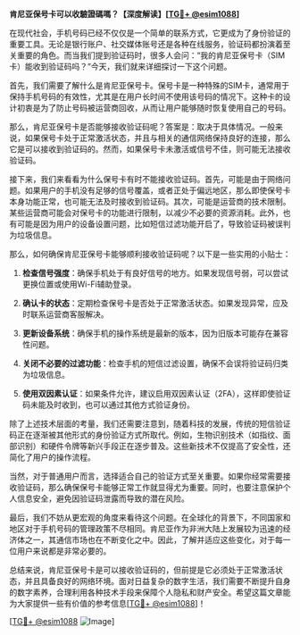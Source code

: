 **肯尼亚保号卡可以收驗證碼嗎？【深度解读】[[TG💪+ @esim1088](https://t.me/s/esim1088)]**

在现代社会，手机号码已经不仅仅是一个简单的联系方式，它更成为了身份验证的重要工具。无论是银行账户、社交媒体账号还是各种在线服务，验证码都扮演着至关重要的角色。而当我们提到验证码时，很多人会问：“我的肯尼亚保号卡（SIM卡）能收到验证码吗？”今天，我们就来详细探讨一下这个问题。

首先，我们需要了解什么是肯尼亚保号卡。保号卡是一种特殊的SIM卡，通常用于保持手机号码的有效性，尤其是在用户长时间不使用该号码的情况下。这种卡的设计初衷是为了防止号码被运营商回收，从而让用户能够随时恢复使用自己的号码。

那么，肯尼亚保号卡是否能够接收验证码呢？答案是：取决于具体情况。一般来说，如果保号卡处于正常激活状态，并且与相关的通信网络保持良好的连接，那么它是可以接收到验证码的。然而，如果保号卡未激活或信号不佳，则可能无法接收验证码。

接下来，我们来看看为什么保号卡有时不能接收验证码。首先，可能是由于网络问题。如果用户的手机没有足够的信号覆盖，或者正处于偏远地区，那么即使保号卡本身功能正常，也可能无法及时接收到验证码。其次，可能是运营商的技术限制。某些运营商可能会对保号卡的功能进行限制，以减少不必要的资源消耗。此外，也有可能是因为用户的设备设置问题，比如短信过滤功能开启了，导致验证码被误判为垃圾信息。

那么，如何确保肯尼亚保号卡能够顺利接收验证码呢？以下是一些实用的小贴士：

1. **检查信号强度**：确保手机处于有良好信号的地方。如果发现信号弱，可以尝试更换位置或使用Wi-Fi辅助登录。
   
2. **确认卡的状态**：定期检查保号卡是否处于正常激活状态。如果发现异常，应及时联系运营商客服解决。

3. **更新设备系统**：确保手机的操作系统是最新的版本，因为旧版本可能存在兼容性问题。

4. **关闭不必要的过滤功能**：检查手机的短信过滤设置，确保不会误将验证码归类为垃圾信息。

5. **使用双因素认证**：如果条件允许，建议启用双因素认证（2FA），这样即使验证码未能及时收到，也可以通过其他方式验证身份。

除了上述技术层面的考量，我们还需要注意到，随着科技的发展，传统的短信验证码正在逐渐被其他形式的身份验证方式所取代。例如，生物识别技术（如指纹、面部识别）和硬件令牌等新兴手段正在逐步普及。这些新技术不仅提高了安全性，还简化了用户的操作流程。

当然，对于普通用户而言，选择适合自己的验证方式至关重要。如果你经常需要接收验证码，那么确保保号卡能够正常工作就显得尤为重要。同时，也要注意保护个人信息安全，避免因验证码泄露而导致的潜在风险。

最后，我们不妨从更宏观的角度来看待这个问题。在全球化的背景下，不同国家和地区对于手机号码的管理政策不尽相同。肯尼亚作为非洲大陆上发展较为迅速的经济体之一，其通信市场也在不断变化之中。因此，了解并适应这些变化，对于每一位用户来说都是非常必要的。

总结来说，肯尼亚保号卡是可以接收验证码的，但前提是它必须处于正常激活状态，并且具备良好的网络环境。面对日益复杂的数字生活，我们需要不断提升自身的数字素养，合理利用各种技术手段来保障个人隐私和财产安全。希望这篇文章能为大家提供一些有价值的参考信息[[TG💪+ @esim1088](https://t.me/s/esim1088)]！

[[TG💪+ @esim1088](https://t.me/s/esim1088) ![Image](https://i.postimg.cc/4NQfJmqS/Snipaste-2025-05-13-00-14-12.png)]
